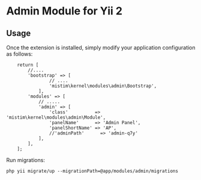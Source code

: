 Admin Module for Yii 2
=========

Usage
------------
Once the extension is installed, simply modify your application configuration as follows:

        return [
            //....
            'bootstrap' => [
                    // ....
                    'mistim\kernel\modules\admin\Bootstrap',
                ],
            'modules' => [
                // .....
                'admin' => [
                    'class'          => 'mistim\kernel\modules\admin\Module',
                    'panelName'      => 'Admin Panel',
                    'panelShortName' => 'AP',
                    //'adminPath'      => 'admin-q7y'
                ],
            ],
        ];


Run migrations:

    php yii migrate/up --migrationPath=@app/modules/admin/migrations


